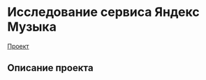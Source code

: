 # Исследование сервиса Яндекс Музыка
[Проект](https://github.com/yaricon/Portfolio/blob/main/01%20Яндекс%20Музыка/Исследование%20Яндекс%20Музыки.ipynb)
## Описание проекта
